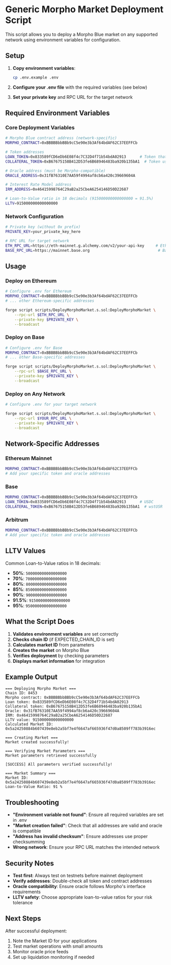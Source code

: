 # Generic Morpho Market Deployment Script

This script allows you to deploy a Morpho Blue market on any supported network using environment variables for configuration.

## Setup

1. **Copy environment variables**:
   ```bash
   cp .env.example .env
   ```

2. **Configure your .env file** with the required variables (see below)

3. **Set your private key** and RPC URL for the target network

## Required Environment Variables

### Core Deployment Variables
```bash
# Morpho Blue contract address (network-specific)
MORPHO_CONTRACT=0xBBBBBbbBBb9cC5e90e3b3Af64bdAF62C37EEFFCb

# Token addresses
LOAN_TOKEN=0x833589fCD6eDb6E08f4c7C32D4f71b54bdA02913      # Token that will be borrowed
COLLATERAL_TOKEN=0xB67675158B412D53fe6B68946483ba920b135bA1  # Token used as collateral

# Oracle address (must be Morpho-compatible)
ORACLE_ADDRESS=0x31fB76310E7AA59f4994af8cb6a420c39669604A

# Interest Rate Model address
IRM_ADDRESS=0x46415998764C29aB2a25CbeA6254146D50D22687

# Loan-to-Value ratio in 18 decimals (915000000000000000 = 91.5%)
LLTV=915000000000000000
```

### Network Configuration
```bash
# Private key (without 0x prefix)
PRIVATE_KEY=your_private_key_here

# RPC URL for target network
ETH_RPC_URL=https://eth-mainnet.g.alchemy.com/v2/your-api-key     # Ethereum
BASE_RPC_URL=https://mainnet.base.org                              # Base
```

## Usage

### Deploy on Ethereum
```bash
# Configure .env for Ethereum
MORPHO_CONTRACT=0xBBBBBbbBBb9cC5e90e3b3Af64bdAF62C37EEFFCb
# ... other Ethereum-specific addresses

forge script scripts/DeployMorphoMarket.s.sol:DeployMorphoMarket \
    --rpc-url $ETH_RPC_URL \
    --private-key $PRIVATE_KEY \
    --broadcast
```

### Deploy on Base
```bash
# Configure .env for Base
MORPHO_CONTRACT=0xBBBBBbbBBb9cC5e90e3b3Af64bdAF62C37EEFFCb
# ... other Base-specific addresses

forge script scripts/DeployMorphoMarket.s.sol:DeployMorphoMarket \
    --rpc-url $BASE_RPC_URL \
    --private-key $PRIVATE_KEY \
    --broadcast
```

### Deploy on Any Network
```bash
# Configure .env for your target network

forge script scripts/DeployMorphoMarket.s.sol:DeployMorphoMarket \
    --rpc-url $YOUR_RPC_URL \
    --private-key $PRIVATE_KEY \
    --broadcast
```

## Network-Specific Addresses

### Ethereum Mainnet
```bash
MORPHO_CONTRACT=0xBBBBBbbBBb9cC5e90e3b3Af64bdAF62C37EEFFCb
# Add your specific token and oracle addresses
```

### Base
```bash
MORPHO_CONTRACT=0xBBBBBbbBBb9cC5e90e3b3Af64bdAF62C37EEFFCb
LOAN_TOKEN=0x833589fCD6eDb6E08f4c7C32D4f71b54bdA02913      # USDC
COLLATERAL_TOKEN=0xB67675158B412D53fe6B68946483ba920b135bA1  # wstUSR
```

### Arbitrum
```bash
MORPHO_CONTRACT=0xBBBBBbbBBb9cC5e90e3b3Af64bdAF62C37EEFFCb
# Add your specific token and oracle addresses
```

## LLTV Values

Common Loan-to-Value ratios in 18 decimals:
- **50%**: `500000000000000000`
- **70%**: `700000000000000000`
- **80%**: `800000000000000000`
- **85%**: `850000000000000000`
- **90%**: `900000000000000000`
- **91.5%**: `915000000000000000`
- **95%**: `950000000000000000`

## What the Script Does

1. **Validates environment variables** are set correctly
2. **Checks chain ID** (if EXPECTED_CHAIN_ID is set)
3. **Calculates market ID** from parameters
4. **Creates the market** on Morpho Blue
5. **Verifies deployment** by checking parameters
6. **Displays market information** for integration

## Example Output

```
=== Deploying Morpho Market ===
Chain ID: 8453
Morpho contract: 0xBBBBBbbBBb9cC5e90e3b3Af64bdAF62C37EEFFCb
Loan token: 0x833589fCD6eDb6E08f4c7C32D4f71b54bdA02913
Collateral token: 0xB67675158B412D53fe6B68946483ba920b135bA1
Oracle: 0x31fB76310E7AA59f4994af8cb6a420c39669604A
IRM: 0x46415998764C29aB2a25CbeA6254146D50D22687
LLTV value: 915000000000000000
Calculated Market ID: 0x5a24250884b607439e8eb2a5bf7e4f6647af665936f47d0a8509ff783b3916ec

=== Creating Market ===
Market created successfully!

=== Verifying Market Parameters ===
Market parameters retrieved successfully

[SUCCESS] All parameters verified successfully!

=== Market Summary ===
Market ID: 0x5a24250884b607439e8eb2a5bf7e4f6647af665936f47d0a8509ff783b3916ec
Loan-to-Value Ratio: 91 %
```

## Troubleshooting

- **"Environment variable not found"**: Ensure all required variables are set in .env
- **"Market creation failed"**: Check that all addresses are valid and oracle is compatible
- **"Address has invalid checksum"**: Ensure addresses use proper checksumming
- **Wrong network**: Ensure your RPC URL matches the intended network

## Security Notes

- **Test first**: Always test on testnets before mainnet deployment
- **Verify addresses**: Double-check all token and contract addresses
- **Oracle compatibility**: Ensure oracle follows Morpho's interface requirements
- **LLTV safety**: Choose appropriate loan-to-value ratios for your risk tolerance

## Next Steps

After successful deployment:
1. Note the Market ID for your applications
2. Test market operations with small amounts
3. Monitor oracle price feeds
4. Set up liquidation monitoring if needed
